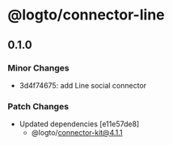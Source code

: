 # @logto/connector-line

## 0.1.0

### Minor Changes

- 3d4f74675: add Line social connector

### Patch Changes

- Updated dependencies [e11e57de8]
  - @logto/connector-kit@4.1.1
